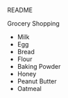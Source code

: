 README

Grocery Shopping

- Milk
- Egg 
- Bread
- Flour
- Baking Powder
- Honey
- Peanut Butter
- Oatmeal